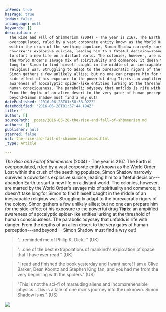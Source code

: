 ```yaml
---
inFeed: true
hasPage: true
inNav: false
inLanguage: null
keywords: []
description: >-
  The Rise and Fall of Shimmerism (2004) - The year is 2167. The Earth is
  overpopulated, ruled by a vast corporate entity known as the World Order. Lost
  within the crush of the seething populace, Simon Shadow narrowly survives a
  coworker's explosive suicide, leading him to a fateful decision—abandon Earth
  to start a new life on a distant world. The colonies, however, are marred by
  the World Order's savage mix of spirituality and commerce; it doesn't take
  long for Simon to find himself caught in the middle of an inescapable
  religious war. Struggling to adapt to the bureaucratic rigors of the colony,
  Simon gathers a few unlikely allies; but no one can prepare him for the
  side-effect of his exposure to the powerful drug Tigris: an amplified
  awareness of apocalyptic spider-like entities lurking at the threshold of
  human consciousness. The parabolic odyssey that unfolds is rife with danger.
  From the depths of an alien desert to the very gates of human perception—and
  beyond—Simon Shadow must find a way out!
datePublished: '2016-06-28T01:58:38.922Z'
dateModified: '2016-06-28T01:57:44.494Z'
title: ''
author: []
sourcePath: _posts/2016-06-28-the-rise-and-fall-of-shimmerism.md
authors: []
publisher: null
starred: false
url: the-rise-and-fall-of-shimmerism/index.html
_type: Article

---
```

_The Rise and Fall of Shimmerism_ (2004) - The year is 2167\. The Earth is overpopulated, ruled by a vast corporate entity known as the World Order. Lost within the crush of the seething populace, Simon Shadow narrowly survives a coworker's explosive suicide, leading him to a fateful decision---abandon Earth to start a new life on a distant world. The colonies, however, are marred by the World Order's savage mix of spirituality and commerce; it doesn't take long for Simon to find himself caught in the middle of an inescapable religious war. Struggling to adapt to the bureaucratic rigors of the colony, Simon gathers a few unlikely allies; but no one can prepare him for the side-effect of his exposure to the powerful drug Tigris: an amplified awareness of apocalyptic spider-like entities lurking at the threshold of human consciousness. The parabolic odyssey that unfolds is rife with danger. From the depths of an alien desert to the very gates of human perception---and beyond---Simon Shadow must find a way out!

> "...reminded me of Philip K. Dick..." (UK)

> "...one of the best extrapolations of mankind's exploration of space that I have ever read." (UK)

> "I read and finished the book yesterday and I want more! I am a Clive Barker, Dean Koontz and Stephen King fan, and you had me from the very beginning with the spiders." (US)

> "This is not the sci-fi of marauding aliens and incomprehensible physics... this is a tale of one man's journey into the unknown. Simon Shadow is us." (US)

![](https://the-grid-user-content.s3-us-west-2.amazonaws.com/69d9346f-a71b-4d88-96fa-94cb2e0eb61c.jpg)